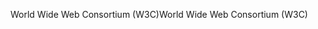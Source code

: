 <span data-ttu-id="79d67-101">World Wide Web Consortium (W3C)</span><span class="sxs-lookup"><span data-stu-id="79d67-101">World Wide Web Consortium (W3C)</span></span>